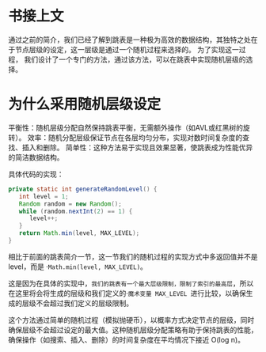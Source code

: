 # 书接上文

通过之前的简介，我们已经了解到跳表是一种极为高效的数据结构，其独特之处在于节点层级的设定，这一层级是通过一个随机过程来选择的。
为了实现这一过程， 我们设计了一个专门的方法，通过该方法，可以在跳表中实现随机层级的选择。

# 为什么采用随机层级设定
平衡性：随机层级分配自然保持跳表平衡，无需额外操作（如AVL或红黑树的旋转）。
效率：随机分配层级保证节点在各层均匀分布，实现对数时间复杂度的查找、插入和删除。
简单性：这种方法易于实现且效果显著，使跳表成为性能优异的简洁数据结构。

具体代码的实现：
```java
private static int generateRandomLevel() {
   int level = 1;
   Random random = new Random();
   while (random.nextInt(2) == 1) {
      level++;
   }
   return Math.min(level, MAX_LEVEL);
}
```

相比于前面的跳表简介一节，这一节我们的随机过程的实现方式中多返回值并不是 level，而是 ·`Math.min(level, MAX_LEVEL)`。

这是因为在具体的实现中，`我们的跳表有一个最大层级限制，限制了索引的最高层`，所以在这里将会将生成的层级和我们定义的·`魔术变量 MAX_LEVEL `进行比较，以确保生成的层级不会超过我们定义的层级限制。

这个方法通过简单的随机过程（模拟抛硬币），以概率方式决定节点的层级，同时确保层级不会超过设定的最大值。这种随机层级分配策略有助于保持跳表的性能，确保操作（如搜索、插入、删除）的时间复杂度在平均情况下接近 O(log n)。


























